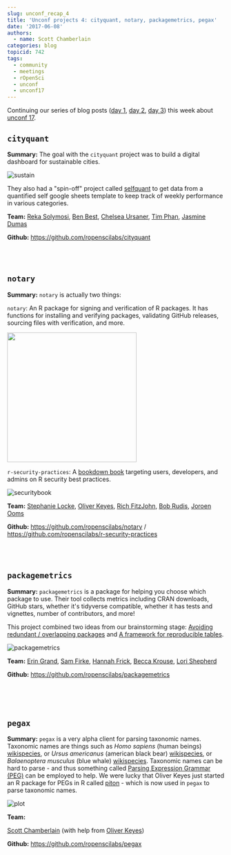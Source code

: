 ```yaml
---
slug: unconf_recap_4
title: 'Unconf projects 4: cityquant, notary, packagemetrics, pegax'
date: '2017-06-08'
authors:
  - name: Scott Chamberlain
categories: blog
topicid: 742
tags:
  - community
  - meetings
  - rOpenSci
  - unconf
  - unconf17
---
```


Continuing our series of blog posts ([day 1](https://ropensci.org/blog/blog/2017/06/05/unconf_recap_1), [day 2](https://ropensci.org/blog/blog/2017/06/06/unconf_recap_2), [day 3](https://ropensci.org/blog/blog/2017/06/07/unconf_projects_3)) this week about [unconf 17](https://ropensci.org/blog/blog/2017/06/02/unconf2017).


## `cityquant`
**Summary:**  The goal with the `cityquant` project was to build a digital dashboard for sustainable cities.

![sustain](https://sustainsb.github.io/images/scores_flower-plot_sbcounty.png)

They also had a "spin-off" project called [selfquant](https://github.com/maczokni/selfquant) to get data from a quantified self google sheets template to keep track of weekly performance in various categories.

**Team:** [Reka Solymosi](https://github.com/maczokni), [Ben Best](https://github.com/bbest), [Chelsea Ursaner](https://github.com/chursaner), [Tim Phan](https://github.com/timphan), [Jasmine Dumas](https://github.com/jasdumas)

**Github:** <https://github.com/ropenscilabs/cityquant>


<br><br>

## `notary`

**Summary:** `notary` is actually two things:

`notary`: An R package for signing and verification of R packages. It has functions for installing and verifying packages, validating GitHub releases, sourcing files with verification, and more.

<!-- ![notary](/assets/blog-images/2017-06-08-unconf_recap_4/notarylogo.png) -->
<img src="/assets/blog-images/2017-06-08-unconf_recap_4/notarylogo.png" width="300">

`r-security-practices`: A [bookdown book](https://ropenscilabs.github.io/r-security-practices/index.html) targeting users, developers, and admins on R security best practices.

![securitybook](/assets/blog-images/2017-06-08-unconf_recap_4/rsecuritybook.png)

**Team:** [Stephanie Locke](https://github.com/stephlocke), [Oliver Keyes](https://github.com/Ironholds), [Rich FitzJohn](https://github.com/richfitz), [Bob Rudis](https://github.com/hrbrmstr), [Joroen Ooms](https://github.com/jeroen)

**Github:** <https://github.com/ropenscilabs/notary> / <https://github.com/ropenscilabs/r-security-practices>


<br><br>

## `packagemetrics`

**Summary:**  `packagemetrics` is a package for helping you choose which package to use. Their tool collects metrics including CRAN downloads, GitHub stars, whether it's tidyverse compatible, whether it has tests and vignettes, number of contributors, and more!

This project combined two ideas from our brainstorming stage: [Avoiding redundant / overlapping packages](https://github.com/ropensci/unconf17/issues/78) and [A framework for reproducible tables](https://github.com/ropensci/unconf17/issues/69).

![packagemetrics](/assets/blog-images/2017-06-08-unconf_recap_4/pkgmetrics.png)


**Team:** [Erin Grand](https://github.com/eringrand), [Sam Firke](https://github.com/sfirke), [Hannah Frick](https://github.com/hfrick), [Becca Krouse](https://github.com/bzkrouse), [Lori Shepherd](https://github.com/lshep)

**Github:** <https://github.com/ropenscilabs/packagemetrics>


<br><br><br>

## `pegax`

**Summary:**  `pegax` is a very alpha client for parsing taxonomic names. Taxonomic names are things such as _Homo sapiens_ (human beings) [wikispecies](https://species.wikimedia.org/wiki/Homo_sapiens), or _Ursus americanus_ (american black bear) [wikispecies](https://species.wikimedia.org/wiki/Ursus_americanus), or _Balaenoptera musculus_ (blue whale) [wikispecies](https://species.wikimedia.org/wiki/Balaenoptera_musculus). Taxonomic names can be hard to parse - and thus something called [Parsing Expression Grammar (PEG)](https://en.wikipedia.org/wiki/Parsing_expression_grammar) can be employed to help. We were lucky that Oliver Keyes just started an R package for PEGs in R called [piton](https://github.com/Ironholds/piton) - which is now used in `pegax` to parse taxonomic names.

![plot](/assets/blog-images/2017-06-08-unconf_recap_4/pegax.png)

**Team:**

[Scott Chamberlain](https://github.com/sckott) (with help from [Oliver Keyes](https://github.com/kellobri))

**Github:** <https://github.com/ropenscilabs/pegax>

